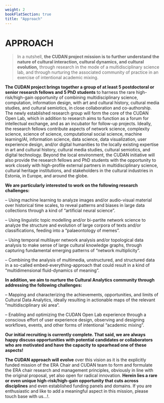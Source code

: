 ```yaml
---
weight: 2
bookFlatSection: true
title: "Approach"
---
```

APPROACH
==  

> In a nutshell, **the CUDAN project mission is to further understand the nature of cultural interaction, cultural dynamics, and cultural evolution,** through research in the mode of a multidisciplinary science lab, and through nurturing the associated community of practice in an exercise of intentional academic mixing.  

**The CUDAN project brings together a group of at least 5 postdoctoral or senior research fellows and 5 PhD students** to harness the rare high-risk/high-gain opportunity of combining multidisciplinary science, computation, information design, with art and cultural history, cultural media studies, and cultural semiotics, in close collaboration and co-authorship. The newly established research group will form the core of the CUDAN Open Lab, which in addition to research aims to function as a forum for intellectual exchange, and as an incubator for follow-up projects. Ideally, the research fellows contribute aspects of network science, complexity science, science of science, computational social science, machine learning/AI, information science, data science, data visualization, user experience design, and/or digital humanities to the locally existing expertise in art and cultural history, cultural media studies, cultural semiotics, and digital technology. Beyond the local environment, the CUDAN initiative will also provide the research fellows and PhD students with the opportunity to work closely with high-profile external partners in multidisciplinary science, cultural heritage institutions, and stakeholders in the cultural industries in Estonia, in Europe, and around the globe.

**We are particularly interested to work on the following research challenges:**

– Using machine learning to analyze images and/or audio-visual material over historical time scales, to reveal patterns and biases in large data collections through a kind of “artificial neural science”.

– Using linguistic topic modelling and/or bi-partite network science to analyze the structure and evolution of large corpora of texts and/or classifications, feeding into a “palaeontology of memes”.

– Using temporal multilayer network analysis and/or topological data analysis to make sense of large cultural knowledge graphs, through capturing fundamental emerging patterns of “network multiplicity”.

– Combining the analysis of multimedia, unstructured, and structured data in a so-called embed-everything-approach that could result in a kind of “multidimensional fluid-dynamics of meaning”.

**In addition, we aim to nurture the Cultural Analytics community through addressing the following challenges:**

– Mapping and characterizing the achievements, opportunities, and limits of Cultural Data Analytics, ideally resulting in actionable maps of the relevant “multidisciplinary ski area”.

– Enabling and optimizing the CUDAN Open Lab experience through a conscious effort of user experience design, observing and designing workflows, events, and other forms of intentional “academic mixing”.

**Our initial recruiting is currently complete. That said, we are always happy discuss opportunities with potential candidates or collaborators who are motivated and have the capacity to spearhead one of these aspects!**

**The CUDAN approach will evolve** over this vision as it is the explicitly funded mission of the ERA Chair and CUDAN team to form and formulate the ERA chair research and management principles, obviously in line with the original proposal, yet also open for radical innovation. **Herein lies a rare or even unique high-risk/high-gain opportunity that cuts across disciplines** and even established funding panels and domains. If you are enthusiastic and like to add a meaningful aspect in this mission, please touch base with us...!.
